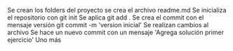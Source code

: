 Se crean los folders del proyecto
se crea el archivo readme.md
Se inicializa el repositorio con git init
Se aplica git add .
Se crea el commit con el mensaje versión git commit -m 'version inicial'
Se realizan cambios al archivo
Se hace un nuevo commit con un mensaje 'Agrega solución primer ejercicio'
Uno más
